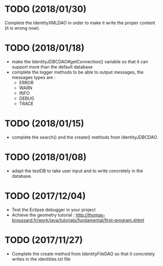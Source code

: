 # TODO (2018/01/30)
Complete the IdentityXMLDAO in order to make it write the proper content (it is wrong now).


# TODO (2018/01/18)
- make the IdentityJDBCDAO#getConnection() variable so that it can support more than the default database
- complete the logger methods to be able to output messages, the messages types are :
  - ERROR
  - WARN
  - INFO
  - DEBUG
  - TRACE


# TODO (2018/01/15)
- complete the search() and the create() methods from IdentityJDBCDAO.

# TODO (2018/01/08)
- adapt the testDB to take user input and to write concretely in the database.

# TODO (2017/12/04)
- Test the Eclipse debugger in your project
- Achieve the geometry tutorial : <http://thomas-broussard.fr/work/java/tutorials/fundamental/first-program.xhtml> 

# TODO (2017/11/27)
- Complete the create method from IdentityFileDAO so that it concretely writes in the identities.txt file
